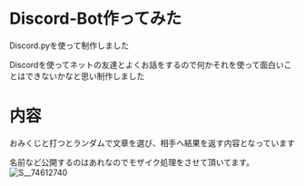 
# Discord-Bot作ってみた

Discord.pyを使って制作しました

Discordを使ってネットの友達とよくお話をするので何かそれを使って面白いことはできないかなと思い制作しました

# 内容

おみくじと打つとランダムで文章を選び、相手へ結果を返す内容となっています

名前など公開するのはあれなのでモザイク処理をさせて頂いてます。
![S__74612740](https://user-images.githubusercontent.com/67303349/125783118-1a9cdd4f-7625-4676-942c-5b2ca78edaf2.jpg)

